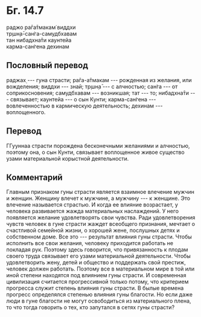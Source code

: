 # Бг. 14.7
раджо ра̄га̄тмакам̇ виддхи<br/>
тр̣шн̣а̄-сан̇га-самудбхавам<br/>
тан нибадхна̄ти каунтейа<br/>
карма-сан̇гена дехинам
## Пословный перевод

раджах̣ --- гуна страсти; ра̄га-а̄тмакам --- рожденная из желания, или
вожделения; виддхи --- знай; тр̣шн̣а̄ --- с алчностью; сан̇га --- от
соприкосновения; самудбхавам --- возникшая; тат --- то; нибадхна̄ти ---
связывает; каунтейа --- о сын Кунти; карма-сан̇гена --- вовлеченностью в
кармическую деятельность; дехинам --- воплощенного.

## Перевод

ГГууннаа страсти порождена бесконечными желаниями и алчностью, поэтому
она, о сын Кунти, связывает воплощенное живое существо узами
материальной корыстной деятельности.

## Комментарий

Главным признаком гуны страсти является взаимное влечение мужчин и
женщин. Женщину влечет к мужчине, а мужчину --- к женщине. Это влечение
называется страстью. И когда ее влияние возрастает, у человека
развивается жажда материальных наслаждений. У него появляется желание
удовлетворять свои чувства. Ради удовлетворения чувств человек в гуне
страсти жаждет всеобщего признания, мечтает о счастливой семейной жизни,
о хорошей жене, послушных детях и собственном доме. Все это ---
результат влияния гуны страсти. Чтобы исполнить все свои желания,
человеку приходится работать не покладая рук. Поэтому здесь говорится,
что привязанность к плодам своего труда связывает его узами материальной
деятельности. Чтобы удовлетворить жену, детей и общество и поддержать
свой престиж, человек должен работать. Поэтому все в материальном мире в
той или иной степени находятся под влиянием гуны страсти. И современная
цивилизация считается прогрессивной только потому, что критерием
прогресса служит степень влияния гуны страсти. В былые времена прогресс
определялся степенью влияния гуны благости. Но если даже люди в гуне
благости не могут освободиться из материального плена, то что тогда
говорить о тех, кто запутался в сетях гуны страсти?

